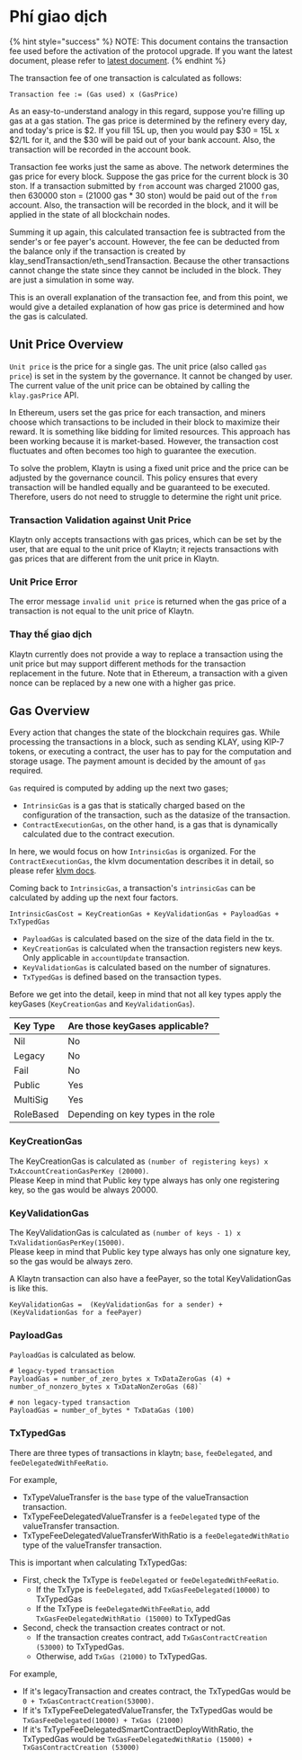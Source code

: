 # Phí giao dịch <a id="transaction-fees"></a>

{% hint style="success" %}
NOTE: This document contains the transaction fee used before the activation of the protocol upgrade. If you want the latest document, please refer to [latest document](transaction-fees.md).
{% endhint %}

The transaction fee of one transaction is calculated as follows:
```text
Transaction fee := (Gas used) x (GasPrice)
```
As an easy-to-understand analogy in this regard, suppose you're filling up gas at a gas station. The gas price is determined by the refinery every day, and today's price is $2. If you fill 15L up, then you would pay $30 = 15L x $2/1L for it, and the $30 will be paid out of your bank account. Also, the transaction will be recorded in the account book.

Transaction fee works just the same as above. The network determines the gas price for every block. Suppose the gas price for the current block is 30 ston. If a transaction submitted by `from` account was charged 21000 gas, then 630000 ston = (21000 gas * 30 ston) would be paid out of the `from` account. Also, the transaction will be recorded in the block, and it will be applied in the state of all blockchain nodes.

Summing it up again, this calculated transaction fee is subtracted from the sender's or fee payer's account. However, the fee can be deducted from the balance only if the transaction is created by klay_sendTransaction/eth_sendTransaction. Because the other transactions cannot change the state since they cannot be included in the block. They are just a simulation in some way.

This is an overall explanation of the transaction fee, and from this point, we would give a detailed explanation of how gas price is determined and how the gas is calculated.

## Unit Price Overview <a id="unit-price-overview"></a>

`Unit price` is the price for a single gas. The unit price \(also called `gas price`\) is set in the system by the governance. It cannot be changed by user. The current value of the unit price can be obtained by calling the `klay.gasPrice` API.

In Ethereum, users set the gas price for each transaction, and miners choose which transactions to be included in their block to maximize their reward. It is something like bidding for limited resources. This approach has been working because it is market-based. However, the transaction cost fluctuates and often becomes too high to guarantee the execution.

To solve the problem, Klaytn is using a fixed unit price and the price can be adjusted by the governance council. This policy ensures that every transaction will be handled equally and be guaranteed to be executed. Therefore, users do not need to struggle to determine the right unit price.

### Transaction Validation against Unit Price <a id="transaction-validation-against-unit-price"></a>

Klaytn only accepts transactions with gas prices, which can be set by the user, that are equal to the unit price of Klaytn; it rejects transactions with gas prices that are different from the unit price in Klaytn.

### Unit Price Error <a id="unit-price-error"></a>

The error message `invalid unit price` is returned when the gas price of a transaction is not equal to the unit price of Klaytn.

### Thay thế giao dịch <a id="transaction-replacement"></a>

Klaytn currently does not provide a way to replace a transaction using the unit price but may support different methods for the transaction replacement in the future. Note that in Ethereum, a transaction with a given nonce can be replaced by a new one with a higher gas price.

## Gas Overview <a id="gas-overview"></a>
Every action that changes the state of the blockchain requires gas. While processing the transactions in a block, such as sending KLAY, using KIP-7 tokens, or executing a contract, the user has to pay for the computation and storage usage. The payment amount is decided by the amount of `gas` required.

`Gas` required is computed by adding up the next two gases;
* `IntrinsicGas` is a gas that is statically charged based on the configuration of the transaction, such as the datasize of the transaction.
* `ContractExecutionGas`, on the other hand, is a gas that is dynamically calculated due to the contract execution.

In here, we would focus on how `IntrinsicGas` is organized. For the `ContractExecutionGas`, the klvm documentation describes it in detail, so please refer [klvm docs](../computation/klaytn-virtual-machine/klaytn-virtual-machine-previous.md).

Coming back to `IntrinsicGas`, a transaction's `intrinsicGas` can be calculated by adding up the next four factors.
```
IntrinsicGasCost = KeyCreationGas + KeyValidationGas + PayloadGas + TxTypedGas
```
* `PayloadGas` is calculated based on the size of the data field in the tx.
* `KeyCreationGas` is calculated when the transaction registers new keys. Only applicable in `accountUpdate` transaction.
* `KeyValidationGas` is calculated based on the number of signatures.
* `TxTypedGas` is defined based on the transaction types.

Before we get into the detail, keep in mind that not all key types apply the keyGases (`KeyCreationGas` and `KeyValidationGas`).

| Key Type  | Are those keyGases applicable?     |
|:--------- |:---------------------------------- |
| Nil       | No                                 |
| Legacy    | No                                 |
| Fail      | No                                 |
| Public    | Yes                                |
| MultiSig  | Yes                                |
| RoleBased | Depending on key types in the role |

### KeyCreationGas <a id="keyCreationGas"></a>
The KeyCreationGas is calculated as `(number of registering keys) x TxAccountCreationGasPerKey (20000)`. </br>Please Keep in mind that Public key type always has only one registering key, so the gas would be always 20000.

### KeyValidationGas <a id="keyValidationGas"></a>
The KeyValidationGas is calculated as `(number of keys - 1) x TxValidationGasPerKey(15000)`. </br>Please keep in mind that Public key type always has only one signature key, so the gas would be always zero.

A Klaytn transaction can also have a feePayer, so the total KeyValidationGas is like this.
```
KeyValidationGas =  (KeyValidationGas for a sender) + (KeyValidationGas for a feePayer)
```

### PayloadGas <a id="payloadGas"></a>
`PayloadGas` is calculated as below.

```
# legacy-typed transaction
PayloadGas = number_of_zero_bytes x TxDataZeroGas (4) + number_of_nonzero_bytes x TxDataNonZeroGas (68)`

# non legacy-typed transaction
PayloadGas = number_of_bytes * TxDataGas (100)
```

### TxTypedGas <a id="txTypedGas"></a>
There are three types of transactions in klaytn; `base`, `feeDelegated`, and `feeDelegatedWithFeeRatio`.

For example,
* TxTypeValueTransfer is the `base` type of the valueTransaction transaction.
* TxTypeFeeDelegatedValueTransfer is a `feeDelegated` type of the valueTransfer transaction.
* TxTypeFeeDelegatedValueTransferWithRatio is a `feeDelegatedWithRatio` type of the valueTransfer transaction.

This is important when calculating TxTypedGas:
* First, check the TxType is `feeDelegated` or `feeDelegatedWithFeeRatio`.
    * If the TxType is `feeDelegated`, add `TxGasFeeDelegated(10000)` to TxTypedGas
    * If the TxType is `feeDelegatedWithFeeRatio`, add `TxGasFeeDelegatedWithRatio (15000)` to TxTypedGas
* Second, check the transaction creates contract or not.
    * If the transaction creates contract, add `TxGasContractCreation (53000)` to TxTypedGas.
    * Otherwise, add `TxGas (21000)` to TxTypedGas.

For example,
* If it's legacyTransaction and creates contract, the TxTypedGas would be `0 + TxGasContractCreation(53000)`.
* If it's TxTypeFeeDelegatedValueTransfer, the TxTypedGas would be `TxGasFeeDelegated(10000) + TxGas (21000)`
* If it's TxTypeFeeDelegatedSmartContractDeployWithRatio, the TxTypedGas would be `TxGasFeeDelegatedWithRatio (15000) + TxGasContractCreation (53000)`

